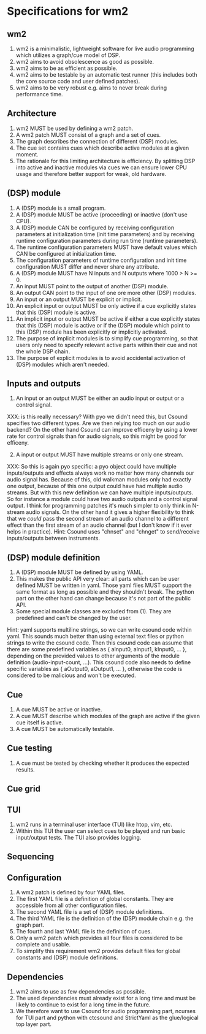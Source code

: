 # Specifications for wm2


## wm2

1. wm2 is a minimalistic, lightweight software for live audio programming which utilizes a graph/cue model of DSP.
2. wm2 aims to avoid obsolescence as good as possible.
3. wm2 aims to be as efficient as possible.
4. wm2 aims to be testable by an automatic test runner (this includes both the core source code and user defined patches).
5. wm2 aims to be very robust e.g. aims to never break during performance time.


## Architecture

1. wm2 MUST be used by defining a wm2 patch.
2. A wm2 patch MUST consist of a graph and a set of cues.
3. The graph describes the connection of different (DSP) modules.
4. The cue set contains cues which describe active modules at a given moment.
5. The rationale for this limiting architecture is efficiency. By splitting DSP into active and inactive modules via cues we can ensure lower CPU usage and therefore better support for weak, old hardware.


## (DSP) module

1. A (DSP) module is a small program.
2. A (DSP) module MUST be active (proceeding) or inactive (don't use CPU).
3. A (DSP) module CAN be configured by receiving configuration parameters at initialization time (init time parameters) and by receiving runtime configuration parameters during run time (runtime parameters).
4. The runtime configuration parameters MUST have default values which CAN be configured at initialization time.
5. The configuration parameters of runtime configuration and init time configuration MUST differ and never share any attribute.
6. A (DSP) module MUST have N inputs and N outputs where 1000 > N >= 0.
7. An input MUST point to the output of another (DSP) module.
8. An output CAN point to the input of one ore more other (DSP) modules.
9. An input or an output MUST be explicit or implicit.
10. An explicit input or output MUST be only active if a cue explicitly states that this (DSP) module is active.
11. An implicit input or output MUST be active if either a cue explicitly states that this (DSP) module is active or if the (DSP) module which point to this (DSP) module has been explicitly or implicitly activated.
12. The purpose of implicit modules is to simplify cue programming, so that users only need to specify relevant active parts within their cue and not the whole DSP chain.
13. The purpose of explicit modules is to avoid accidental activation of (DSP) modules which aren't needed.


## Inputs and outputs

1. An input or an output MUST be either an audio input or output or a control signal.

XXX: is this really necessary? With pyo we didn't need this, but Csound specifies two different types. Are we then
     relying too much on our audio backend? On the other hand Csound can improve efficeny by using a lower rate for
     control signals than for audio signals, so this might be good for efficeny.

2. A input or output MUST have multiple streams or only one stream.

XXX: So this is again pyo specific: a pyo object could have multiple inputs/outputs and effects always work no matter
     how many channels our audio signal has. Because of this, old walkman modules only had exactly one output, because of this
     one output could have had multiple audio streams. But with this new definition we can have multiple inputs/outputs.
     So for instance a module could have two audio outputs and a control signal output.
     I think for programming patches it's much simpler to only think in N-stream audio signals.
     On the other hand it gives a higher flexibility to think that we *could* pass the second stream of an audio channel
     to a different effect than the first stream of an audio channel (but I don't know if it ever helps in practice).
     Hint: Csound uses "chnset" and "chnget" to send/receive inputs/outputs between instruments.



## (DSP) module definition

1. A (DSP) module MUST be defined by using YAML.
2. This makes the public API very clear: all parts which can be user defined MUST be written in yaml. Those yaml files MUST support the same format as long as possible and they shouldn't break. The python part on the other hand can change because it's not part of the public API.
3. Some special module classes are excluded from (1). They are predefined and can't be changed by the user.

Hint: yaml supports multiline strings, so we can write csound code within yaml. This sounds much better
      than using external text files or python strings to write the csound code. Then this csound code can assume
      that there are some predefined variables as { aInput0, aInput1, kInput0, ... }, depending on the provided values
      to other arguments of the module definition (audio-input-count, ...). This csound code also needs to define
      specific variables as { aOutput0, aOutput1, ... }, otherwise the code is considered to be malicious and won't
      be executed.


## Cue

1. A cue MUST be active or inactive.
2. A cue MUST describe which modules of the graph are active if the given cue itself is active.
3. A cue MUST be automatically testable.


## Cue testing

1. A cue must be tested by checking whether it produces the expected results.


## Cue grid


## TUI

1. wm2 runs in a terminal user interface (TUI) like htop, vim, etc.
2. Within this TUI the user can select cues to be played and run basic input/output tests. The TUI also provides logging.


## Sequencing



## Configuration

1. A wm2 patch is defined by four YAML files.
2. The first YAML file is a definition of global constants. They are accessible from all other configuration files.
3. The second YAML file is a set of (DSP) module definitions.
4. The third YAML file is the definition of the (DSP) module chain e.g. the graph part.
5. The fourth and last YAML file is the definition of cues.
6. Only a wm2 patch which provides all four files is considered to be complete and usable.
7. To simplify this requirement wm2 provides default files for global constants and (DSP) module definitions.


## Dependencies

1. wm2 aims to use as few dependencies as possible.
2. The used dependencies must already exist for a long time and must be likely to continue to exist for a long time in the future.
3. We therefore want to use Csound for audio programming part, ncurses for TUI part and python with ctcsound and StrictYaml as the glue/logical top layer part.


